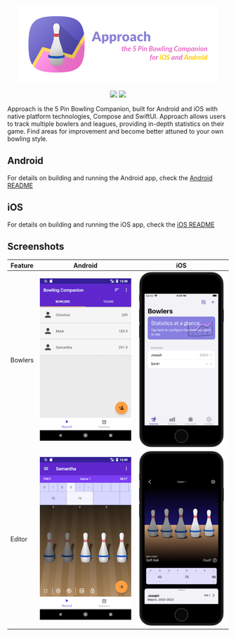 <p align="center">
<img src="./media/header.png" alt="Approach, the 5 Pin Bowling Companion" width="456px" />
</p>

<p align="center">
<a href="https://github.com/autoreleasefool/approach/actions/workflows/ios.yml"><img src="https://github.com/autoreleasefool/approach/actions/workflows/ios.yml/badge.svg"></a>
<a href="https://github.com/autoreleasefool/approach/releases"><img src="https://img.shields.io/github/v/release/autoreleasefool/approach"></a>
</p>

Approach is the 5 Pin Bowling Companion, built for Android and iOS with native platform technologies, Compose and SwiftUI. Approach allows users to track multiple bowlers and leagues, providing in-depth statistics on their game. Find areas for improvement and become better attuned to your own bowling style.

## Android

For details on building and running the Android app, check the [Android README](./android/README.md)

## iOS

For details on building and running the iOS app, check the [iOS README](./ios/README.md)

## Screenshots

| Feature | Android                                                                                                                                                                                                                                                                                                  | iOS                                                                                                                                                                                                                                                                                                                                                                                                                        |
| ------- | -------------------------------------------------------------------------------------------------------------------------------------------------------------------------------------------------------------------------------------------------------------------------------------------------------- | -------------------------------------------------------------------------------------------------------------------------------------------------------------------------------------------------------------------------------------------------------------------------------------------------------------------------------------------------------------------------------------------------------------------------- |
| Bowlers | <img alt="Screenshot of the Approach Android app. A list of bowlers. Three bowlers, with their names and averages are listed: Christina, 209; Mark, 183.9; Samantha, 291.9" src="./media/android_v3_bowlers.png" width="250px" />                                                                        | <img alt="Screenshot of the Approach iOS app. A list of bowlers. Two bowlers, with their names and averages are listed: Joseph, 234.5; Sarah, no average" src="./media/ios_v1_bowlers.png" width="250px" />                                                                                                                                                                                                                |
| Editor  | <img alt="Screenshot of the Approach Android app. Editor for a game. A scoreboard with the current score is at the top of the screen, reading 75 after 4 frames. 5 pins appear in a row, 2 dimmed. There are controls at the bottom of the screen" src="./media/android_v3_editing.png" width="250px" /> | <img alt="Screenshot of the Approach iOS app. Editor for game 1. 5 pins appear in a row, 3 dimmed. An indicator for the last ball rolled, Soft Roll, just beneath the pins. A scoreboard with the current score is in the lower middle part of the screen, reading 98 after 3 frames. A bottom sheet details the current bowler and league: Joseph in Majors 2022-2023." src="./media/ios_v1_editing.png" width="250px" /> |
